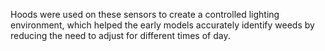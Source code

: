 Hoods were used on these sensors to create a controlled lighting environment, which helped the early models accurately identify weeds by reducing the need to adjust for different times of day.

